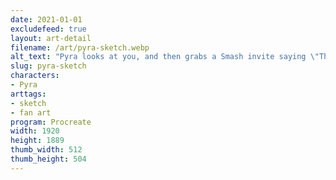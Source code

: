 ```yaml
---
date: 2021-01-01
excludefeed: true
layout: art-detail
filename: /art/pyra-sketch.webp
alt_text: "Pyra looks at you, and then grabs a Smash invite saying \"Thanks for the smash invite, Rex!\""
slug: pyra-sketch
characters:
- Pyra
arttags:
- sketch
- fan art
program: Procreate
width: 1920
height: 1889
thumb_width: 512
thumb_height: 504
---
```

